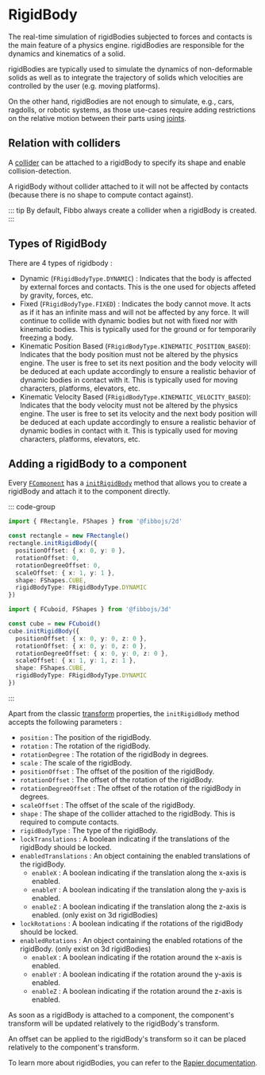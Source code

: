 # RigidBody

The real-time simulation of rigidBodies subjected to forces and contacts is the main feature of a physics engine. rigidBodies are responsible for the dynamics and kinematics of a solid.

rigidBodies are typically used to simulate the dynamics of non-deformable solids as well as to integrate the trajectory of solids which velocities are controlled by the user (e.g. moving platforms).

On the other hand, rigidBodies are not enough to simulate, e.g., cars, ragdolls, or robotic systems, as those use-cases require adding restrictions on the relative motion between their parts using [joints](/guide/physics/joints).

## Relation with colliders

A [collider](/guide/physics/colliders) can be attached to a rigidBody to specify its shape and enable collision-detection.

A rigidBody without collider attached to it will not be affected by contacts (because there is no shape to compute contact against).

::: tip
By default, Fibbo always create a collider when a rigidBody is created.
:::

## Types of RigidBody

There are 4 types of rigidbody :

- Dynamic (`FRigidBodyType.DYNAMIC`) : Indicates that the body is affected by external forces and contacts. This is the one used for objects affeted by gravity, forces, etc.
- Fixed (`FRigidBodyType.FIXED`) : Indicates the body cannot move. It acts as if it has an infinite mass and will not be affected by any force. It will continue to collide with dynamic bodies but not with fixed nor with kinematic bodies. This is typically used for the ground or for temporarily freezing a body.
- Kinematic Position Based (`FRigidBodyType.KINEMATIC_POSITION_BASED`): Indicates that the body position must not be altered by the physics engine. The user is free to set its next position and the body velocity will be deduced at each update accordingly to ensure a realistic behavior of dynamic bodies in contact with it. This is typically used for moving characters, platforms, elevators, etc.
- Kinematic Velocity Based (`FRigidBodyType.KINEMATIC_VELOCITY_BASED`): Indicates that the body velocity must not be altered by the physics engine. The user is free to set its velocity and the next body position will be deduced at each update accordingly to ensure a realistic behavior of dynamic bodies in contact with it. This is typically used for moving characters, platforms, elevators, etc.

## Adding a rigidBody to a component

Every [`FComponent`](/api/core/classes/FComponent) has a [`initRigidBody`](/api/3d/classes/FComponent#initrigidbody) method that allows you to create a rigidBody and attach it to the component directly.

::: code-group

```typescript [2d]
import { FRectangle, FShapes } from '@fibbojs/2d'

const rectangle = new FRectangle()
rectangle.initRigidBody({
  positionOffset: { x: 0, y: 0 },
  rotationOffset: 0,
  rotationDegreeOffset: 0,
  scaleOffset: { x: 1, y: 1 },
  shape: FShapes.CUBE,
  rigidBodyType: FRigidBodyType.DYNAMIC
})
```

```typescript [3d]
import { FCuboid, FShapes } from '@fibbojs/3d'

const cube = new FCuboid()
cube.initRigidBody({
  positionOffset: { x: 0, y: 0, z: 0 },
  rotationOffset: { x: 0, y: 0, z: 0 },
  rotationDegreeOffset: { x: 0, y: 0, z: 0 },
  scaleOffset: { x: 1, y: 1, z: 1 },
  shape: FShapes.CUBE,
  rigidBodyType: FRigidBodyType.DYNAMIC
})
```

:::

Apart from the classic [transform](/guide/core/transforms) properties, the `initRigidBody` method accepts the following parameters :
- `position` : The position of the rigidBody.
- `rotation` : The rotation of the rigidBody.
- `rotationDegree` : The rotation of the rigidBody in degrees.
- `scale` : The scale of the rigidBody.
- `positionOffset` : The offset of the position of the rigidBody.
- `rotationOffset` : The offset of the rotation of the rigidBody.
- `rotationDegreeOffset` : The offset of the rotation of the rigidBody in degrees.
- `scaleOffset` : The offset of the scale of the rigidBody.
- `shape` : The shape of the collider attached to the rigidBody. This is required to compute contacts.
- `rigidBodyType` : The type of the rigidBody.
- `lockTranslations` : A boolean indicating if the translations of the rigidBody should be locked.
- `enabledTranslations` : An object containing the enabled translations of the rigidBody.
  - `enableX` : A boolean indicating if the translation along the x-axis is enabled.
  - `enableY` : A boolean indicating if the translation along the y-axis is enabled.
  - `enableZ` : A boolean indicating if the translation along the z-axis is enabled. (only exist on 3d rigidBodies)
- `lockRotations` : A boolean indicating if the rotations of the rigidBody should be locked.
- `enabledRotations` : An object containing the enabled rotations of the rigidBody. (only exist on 3d rigidBodies)
  - `enableX` : A boolean indicating if the rotation around the x-axis is enabled.
  - `enableY` : A boolean indicating if the rotation around the y-axis is enabled.
  - `enableZ` : A boolean indicating if the rotation around the z-axis is enabled.

As soon as a rigidBody is attached to a component, the component's transform will be updated relatively to the rigidBody's transform.

An offset can be applied to the rigidBody's transform so it can be placed relatively to the component's transform.

To learn more about rigidBodies, you can refer to the [Rapier documentation](https://rapier.rs/docs/user_guides/javascript/rigid_bodies).
